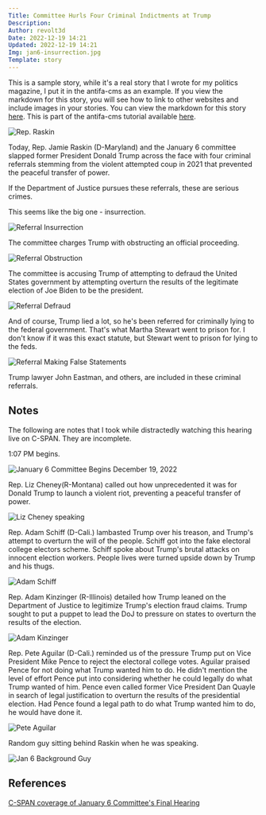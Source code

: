 ```yaml
---
Title: Committee Hurls Four Criminal Indictments at Trump
Description: 
Author: revolt3d
Date: 2022-12-19 14:21
Updated: 2022-12-19 14:21
Img: jan6-insurrection.jpg
Template: story
---
```

This is a sample story, while it's a real story that I wrote for my politics magazine, I put it in the antifa-cms as an example. If you view the markdown for this story, you will see how to link to other websites and include images in your stories. You can view the markdown for this story [here](https://github.com/revolt3d/antifa-cms/blob/main/content/story/12192022-jan6-wrapup.md?plain=1). This is part of the antifa-cms tutorial available [here](https://github.com/revolt3d/antifa-cms/blob/main/README.md).

![Rep. Raskin](%assets_url%/jan6-raskin.jpg)

Today, Rep. Jamie Raskin (D-Maryland) and the January 6 committee slapped former President Donald Trump across the face with four criminal referrals stemming from the violent attempted coup in 2021 that prevented the peaceful transfer of power.

If the Department of Justice pursues these referrals, these are serious crimes.

This seems like the big one - insurrection.

![Referral Insurrection](%assets_url%/jan6-insurrection.jpg)

The committee charges Trump with obstructing an official proceeding.

![Referral Obstruction](%assets_url%/jan6-obstruction.jpg)

The committee is accusing Trump of attempting to defraud the United States government by attempting overturn the results of the legitimate election of Joe Biden to be the president.

![Referral Defraud](%assets_url%/jan6-defraud.jpg)

And of course, Trump lied a lot, so he's been referred for criminally lying to the federal government. That's what Martha Stewart went to prison for. I don't know if it was this exact statute, but Stewart went to prison for lying to the feds.

![Referral Making False Statements](%assets_url%/jan6-conspiracy.jpg)

Trump lawyer John Eastman, and others, are included in these criminal referrals.

## Notes
The following are notes that I took while distractedly watching this hearing live on C-SPAN. They are incomplete.

1:07 PM begins.

![January 6 Committee Begins December 19, 2022](%assets_url%/jan6-wrapsup.jpg)

Rep. Liz Cheney(R-Montana) called out how unprecedented it was for Donald Trump to launch a violent riot, preventing a peaceful transfer of power.

![Liz Cheney speaking](%assets_url%/jan6-liz-cheney.jpg)

Rep. Adam Schiff (D-Cali.) lambasted Trump over his treason, and Trump's attempt to overturn the will of the people. Schiff got into the fake electoral college electors scheme. Schiff spoke about Trump's brutal attacks on innocent election workers. People lives were turned upside down by Trump and his thugs.

![Adam Schiff](%assets_url%/jan6-adam-schiff.jpg)

Rep. Adam Kinzinger (R-Illinois) detailed how Trump leaned on the Department of Justice to legitimize Trump's election fraud claims. Trump sought to put a puppet to lead the DoJ to pressure on states to overturn the results of the election.

![Adam Kinzinger](%assets_url%/jan6-kinzinger.jpg)

Rep. Pete Aguilar (D-Cali.) reminded us of the pressure Trump put on Vice President Mike Pence to reject the electoral college votes. Aguilar praised Pence for not doing what Trump wanted him to do. He didn't mention the level of effort Pence put into considering whether he could legally do what Trump wanted of him. Pence even called former Vice President Dan Quayle in search of legal justification to overturn the results of the presidential election. Had Pence found a legal path to do what Trump wanted him to do, he would have done it.

![Pete Aguilar](%assets_url%/jan6-aguilar.jpg)

Random guy sitting behind Raskin when he was speaking.

![Jan 6 Background Guy](%assets_url%/jan6-background-guy.jpg)

## References
[C-SPAN coverage of January 6 Committee's Final Hearing](https://www.c-span.org/video/?524851-1/jan-6-committee-makes-criminal-referrals-fmr-president-trump-john-eastman&live)
